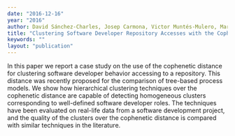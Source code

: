 ```yaml
---
date: "2016-12-16"
year: "2016"
author: David Sánchez-Charles, Josep Carmona, Victor Muntés-Mulero, Marc Solé
title: "Clustering Software Developer Repository Accesses with the Cophenetic Distance"
keywords: ""
layout: "publication"
---
```


In this paper we report a case study on the use of the cophenetic distance for clustering software developer behavior accessing to a repository. This distance was recently proposed for the comparison of tree-based process models. We show how hierarchical clustering techniques over the cophenetic distance are capable of detecting homogeneous clusters corresponding to well-defined software developer roles. The techniques have been evaluated on real-life data from a software development project, and the quality of the clusters over the cophenetic distance is compared with similar techniques in the literature.